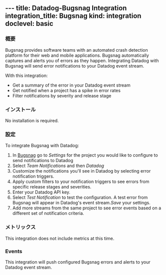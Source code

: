 --- title: Datadog-Bugsnag Integration integration_title: Bugsnag kind: integration
doclevel: basic
---

### 概要

Bugsnag provides software teams with an automated crash detection platform for their web and mobile applications. Bugsnag automatically captures and alerts you of errors as they happen. Integrating Datadog with Bugsnag will send error notifications to your Datadog event stream.

With this integration:

- Get a summary of the error in your Datadog event stream
- Get notified when a project has a spike in error rates
- Filter notifications by severity and release stage

### インストール

No installation is required.

### 設定

To integrate Bugsnag with Datadog:

1. In [Bugsnag](https://bugsnag.com/) go to _Settings_ for the project you would like to configure to send notifications to Datadog
1. Select _Team Notifications_ and then _Datadog_
1. Customize the notifications you'll see in Datadog by selecting error notification triggers.
1. Apply custom filters to your notification triggers to see errors from specific release stages and severities.
1. Enter your Datadog API key.
1. Select _Test Notification_ to test the configuration. A test error from Bugsnag will appear in Datadog's event stream._Save_ your settings.
1. Add more streams from the same project to see error events based on a different set of notification criteria.


### メトリックス

This integration does not include metrics at this time.

### Events

This integration will push configured Bugsnag errors and alerts to your Datadog event stream.
